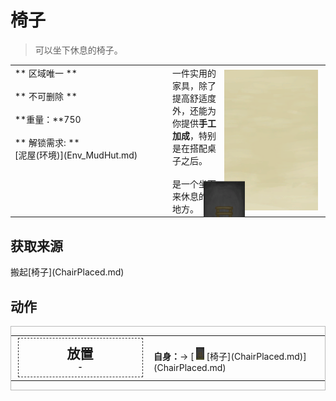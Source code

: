 # 椅子  
> 可以坐下休息的椅子。  
  
<table class="table table-bordered" data-toggle="table"  data-show-header="false"><thead style="display:none"><tr ><th  style="width:50%;text-align:left;vertical-align:top;"  >title</th><th  style="width:50%;text-align:left;vertical-align:top;"  ></th></tr></thead><tr ><td  style="width:50%;text-align:left;vertical-align:top;"  >** 区域唯一 **<br><br>** 不可删除 **<br><br>**重量：**750<br><br>** 解锁需求: **<br>[泥屋(环境)](Env_MudHut.md)</td><td  style="width:50%;text-align:left;vertical-align:top;"  ><div style="float:right; margin:5px"><div class="gamecard" style="width:150px; height:225px;"><a href="Chair.md" style="color:black"><img class="bg" decoding="async" src="../wiki/Sprite/BG_SandFront.png" href="a.md" style="max-width:150px;max-height:225px;"><img decoding="async" src="../wiki/Sprite/Chair.png" class="cardimage" style="transform: translate(-50%, -50%) scale(0.4398826979472141);"><span style="font-size: 25px;">椅子</span></a></div></div>一件实用的家具，除了提高舒适度外，还能为你提供<b>手工加成</b>，特别是在搭配桌子之后。<br><br>是一个坐下来休息的好地方。</td></tr></tbody></table>  
  
## 获取来源  
<div style="display:inline-block"><div class="gamedatalist" style="text-align:left;min-width:200px;min-height:0px;"><div style="display:inline-block"><div style="display:inline-block;vertical-align:middle;">搬起</div><div style="display:inline-block;vertical-align:middle;">[椅子](ChairPlaced.md)</div></div></div></div>  
  
## 动作  
<div  style="border:1px solid #BBB"><table><tr><td rowspan="2" style="width:200px;text-align:center;font-size:1.5em;font-weight:bold"><div style="padding:8px;border:1px dashed #333"><div>放置</div><div style="font-size:0.6em;">-</div></div></td><td></td></tr><tr><td><b>自身：</b>→ [<div style="width:20px;display:inline-block;text-align:center"><img decoding="async" src="../wiki/Sprite/Chair.png" href="a.md" style="max-width:20px;max-height:20px;"></div>[椅子](ChairPlaced.md)](ChairPlaced.md)</td></tr></table></div>  
  
  


<script>document.title="椅子 - 卡牌生存百科 Card Survival Wiki";</script>